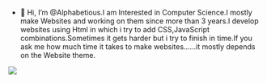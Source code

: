 - 👋 Hi, I’m @Alphabetious.I am Interested in Computer Science.I mostly make Websites and working on them since more than 3 years.I develop websites using Html in which i try to add CSS,JavaScript combinations.Sometimes it gets harder but i try to finish in time.If you ask me how much time it takes to make websites......it mostly depends on the Website theme.

![](https://tenor.com/view/rgb-rainbow-line-gif-16940502)

 
